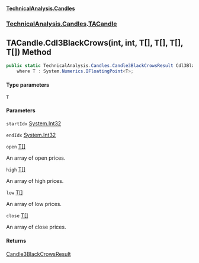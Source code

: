 #### [TechnicalAnalysis.Candles](TechnicalAnalysis.Candles.md 'TechnicalAnalysis.Candles')
### [TechnicalAnalysis.Candles](TechnicalAnalysis.Candles.md#TechnicalAnalysis.Candles 'TechnicalAnalysis.Candles').[TACandle](TACandle.md 'TechnicalAnalysis.Candles.TACandle')

## TACandle.Cdl3BlackCrows<T>(int, int, T[], T[], T[], T[]) Method

```csharp
public static TechnicalAnalysis.Candles.Candle3BlackCrowsResult Cdl3BlackCrows<T>(int startIdx, int endIdx, T[] open, T[] high, T[] low, T[] close)
    where T : System.Numerics.IFloatingPoint<T>;
```
#### Type parameters

<a name='TechnicalAnalysis.Candles.TACandle.Cdl3BlackCrows_T_(int,int,T[],T[],T[],T[]).T'></a>

`T`
#### Parameters

<a name='TechnicalAnalysis.Candles.TACandle.Cdl3BlackCrows_T_(int,int,T[],T[],T[],T[]).startIdx'></a>

`startIdx` [System.Int32](https://docs.microsoft.com/en-us/dotnet/api/System.Int32 'System.Int32')

<a name='TechnicalAnalysis.Candles.TACandle.Cdl3BlackCrows_T_(int,int,T[],T[],T[],T[]).endIdx'></a>

`endIdx` [System.Int32](https://docs.microsoft.com/en-us/dotnet/api/System.Int32 'System.Int32')

<a name='TechnicalAnalysis.Candles.TACandle.Cdl3BlackCrows_T_(int,int,T[],T[],T[],T[]).open'></a>

`open` [T](TACandle.Cdl3BlackCrows_T_(int,int,T[],T[],T[],T[]).md#TechnicalAnalysis.Candles.TACandle.Cdl3BlackCrows_T_(int,int,T[],T[],T[],T[]).T 'TechnicalAnalysis.Candles.TACandle.Cdl3BlackCrows<T>(int, int, T[], T[], T[], T[]).T')[[]](https://docs.microsoft.com/en-us/dotnet/api/System.Array 'System.Array')

An array of open prices.

<a name='TechnicalAnalysis.Candles.TACandle.Cdl3BlackCrows_T_(int,int,T[],T[],T[],T[]).high'></a>

`high` [T](TACandle.Cdl3BlackCrows_T_(int,int,T[],T[],T[],T[]).md#TechnicalAnalysis.Candles.TACandle.Cdl3BlackCrows_T_(int,int,T[],T[],T[],T[]).T 'TechnicalAnalysis.Candles.TACandle.Cdl3BlackCrows<T>(int, int, T[], T[], T[], T[]).T')[[]](https://docs.microsoft.com/en-us/dotnet/api/System.Array 'System.Array')

An array of high prices.

<a name='TechnicalAnalysis.Candles.TACandle.Cdl3BlackCrows_T_(int,int,T[],T[],T[],T[]).low'></a>

`low` [T](TACandle.Cdl3BlackCrows_T_(int,int,T[],T[],T[],T[]).md#TechnicalAnalysis.Candles.TACandle.Cdl3BlackCrows_T_(int,int,T[],T[],T[],T[]).T 'TechnicalAnalysis.Candles.TACandle.Cdl3BlackCrows<T>(int, int, T[], T[], T[], T[]).T')[[]](https://docs.microsoft.com/en-us/dotnet/api/System.Array 'System.Array')

An array of low prices.

<a name='TechnicalAnalysis.Candles.TACandle.Cdl3BlackCrows_T_(int,int,T[],T[],T[],T[]).close'></a>

`close` [T](TACandle.Cdl3BlackCrows_T_(int,int,T[],T[],T[],T[]).md#TechnicalAnalysis.Candles.TACandle.Cdl3BlackCrows_T_(int,int,T[],T[],T[],T[]).T 'TechnicalAnalysis.Candles.TACandle.Cdl3BlackCrows<T>(int, int, T[], T[], T[], T[]).T')[[]](https://docs.microsoft.com/en-us/dotnet/api/System.Array 'System.Array')

An array of close prices.

#### Returns
[Candle3BlackCrowsResult](Candle3BlackCrowsResult.md 'TechnicalAnalysis.Candles.Candle3BlackCrowsResult')